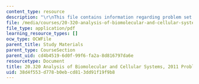 ```yaml
---
content_type: resource
description: "\r\nThis file contains information regarding problem set 1."
file: /media/courses/20-320-analysis-of-biomolecular-and-cellular-systems-fall-2012/38d4f553d778b0ebcd813dd91f19f9b8_MIT20_320F12_2011_PS1.pdf
file_type: application/pdf
learning_resource_types: []
ocw_type: OCWFile
parent_title: Study Materials
parent_type: CourseSection
parent_uid: cd4b4519-6d0f-99f6-fa2a-8d816797da6e
resourcetype: Document
title: 20.320 Analysis of Biomolecular and Cellular Systems, 2011 Problem Set 1
uid: 38d4f553-d778-b0eb-cd81-3dd91f19f9b8
---
```

